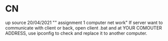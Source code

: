 # CN

up source 20/04/2021
"" assignment 1 computer net work"
If server want to communicate with client or back, open client .bat and
at YOUR COMOUTER ADDRESS, use ipconfig to check and replace it to another computer.